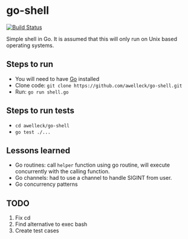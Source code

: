 # go-shell
[![Build Status](https://travis-ci.org/awelleck/go-shell.svg?branch=master)](https://travis-ci.org/awelleck/go-shell)

Simple shell in Go. It is assumed that this will only run on Unix based operating systems.

## Steps to run
* You will need to have [Go](https://golang.org/) installed
* Clone code: `git clone https://github.com/awelleck/go-shell.git`
* Run: `go run shell.go`

## Steps to run tests
* `cd awelleck/go-shell`
* `go test ./...`

## Lessons learned
* Go routines: call `helper` function using go routine, will execute concurrently with the calling function.
* Go channels: had to use a channel to handle SIGINT from user.
* Go concurrency patterns

## TODO
1. Fix cd
2. Find alternative to exec bash
3. Create test cases
